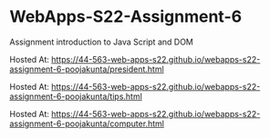 # WebApps-S22-Assignment-6
Assignment introduction to Java Script and DOM

Hosted At: https://44-563-web-apps-s22.github.io/webapps-s22-assignment-6-poojakunta/president.html

Hosted At: https://44-563-web-apps-s22.github.io/webapps-s22-assignment-6-poojakunta/tips.html

Hosted At: https://44-563-web-apps-s22.github.io/webapps-s22-assignment-6-poojakunta/computer.html
